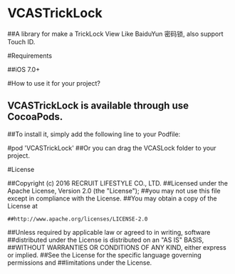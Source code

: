 # VCASTrickLock

##A library for make a TrickLock View Like BaiduYun 密码锁, also support Touch ID.

#Requirements

##iOS 7.0+


#How to use it for your project?

## VCASTrickLock is available through use CocoaPods.

##To install it, simply add the following line to your Podfile:

#pod 'VCASTrickLock'
##Or you can drag the VCASLock folder to your project.

#License

##Copyright (c) 2016 RECRUIT LIFESTYLE CO., LTD.
##Licensed under the Apache License, Version 2.0 (the "License");
##you may not use this file except in compliance with the License.
##You may obtain a copy of the License at

    ##http://www.apache.org/licenses/LICENSE-2.0

##Unless required by applicable law or agreed to in writing, software
##distributed under the License is distributed on an "AS IS" BASIS,
##WITHOUT WARRANTIES OR CONDITIONS OF ANY KIND, either express or implied.
##See the License for the specific language governing permissions and
##limitations under the License.
